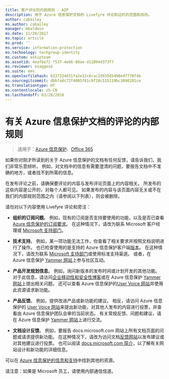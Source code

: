 ```yaml
---
title: 客户评论的内部规则 - AIP
description: 用于 Azure 信息保护文档的 Livefyre 评论和边栏的范围和目的。
author: cabailey
ms.author: cabailey
manager: mbaldwin
ms.date: 11/20/2017
ms.topic: article
ms.prod: ''
ms.service: information-protection
ms.technology: techgroup-identity
ms.custom: askipteam
ms.assetid: 4eafbe72-f537-4e66-80ae-d11894d373f7
ms.reviewer: esaggese
ms.suite: ems
ms.openlocfilehash: b337324d31fa2e12c6cac2d93545498e4f778f4b
ms.sourcegitcommit: dbbfadc72f4005f81c9f28c515119bc3098201ce
ms.translationtype: HT
ms.contentlocale: zh-CN
ms.lasthandoff: 03/28/2018
---
```

# <a name="house-rules-for-comments-on-the-azure-information-protection-documentation"></a>有关 Azure 信息保护文档的评论的内部规则

>适用于：[Azure 信息保护](https://azure.microsoft.com/pricing/details/information-protection)、[Office 365](http://download.microsoft.com/download/E/C/F/ECF42E71-4EC0-48FF-AA00-577AC14D5B5C/Azure_Information_Protection_licensing_datasheet_EN-US.pdf)

如果你对刚才所读到的关于 Azure 信息保护的文档有任何反馈，请告诉我们，我们非常乐意倾听。 例如，对文档中的信息有需要澄清的问题，要报告文档中不准确的地方，或者找不到所需的信息。 

在发布评论之前，请确保要评论的内容与发布评论页面上的内容相关。 所发布的这些内容是公开的，对每个人都可见。 如果发布的内容与该页面内容无关或不在我们的内部规则范围之内（请参阅以下列表），则会被删除。
 
请勿对以下内容使用 Livefyre 评论和旁注：
 
- **组织的订阅问题**。 例如，现有的订阅是否支持要使用的功能，以及是否已查看 [Azure 信息保护的订阅要求](./get-started/requirements.md#subscription-for-azure-information-protection)。 在这种情况下，请改为联系 Microsoft 客户经理或 [Microsoft 支持部门](./get-started/information-support.md#to-contact-microsoft-support)。

- **技术支持**。 例如，某一项功能无法工作，你查看了相关要求并按照文档说明进行了操作。 也已检查使用的是支持的 Azure 信息保护客户端[版本](./rms-client/client-version-release-history.md#servicing-information-and-timelines)。 在这种情况下，请改为联系 [Microsoft 支持部门](./get-started/information-support.md#to-contact-microsoft-support)或使用标准支持渠道。 或者，在 Azure 信息保护 [Yammer 网站](https://www.yammer.com/AskIPTeam)上参与社区互动。

- **产品开发规划信息**。 例如，询问新版本的发布时间或计划开发的其他功能。 对于此信息，请访问[企业移动性和安全性博客](https://cloudblogs.microsoft.com/enterprisemobility/?product=azure-information-protection,azure-rights-management-services)或在 Azure 信息保护 [Yammer 网站](https://www.yammer.com/AskIPTeam)上提出相关问题。 还可以查看 Azure 信息保护的[User Voice 网站](https://msip.uservoice.com)并使用此资源请求新功能。

- **产品反馈**。 例如，提供改进产品或新功能的建议。 相反，请访问 Azure 信息保护的 [User Voice 网站](https://msip.uservoice.com)来提出新功能，对其他人发布的内容进行投票，并查看由 Azure 信息保护团队会审的当前状态。 有关常规反馈、问题和建议，请在 Azure 信息保护 [Yammer 网站](https://www.yammer.com/AskIPTeam)上进行交流。 

- **文档设计反馈**。 例如，要报告 docs.microsoft.com 网站上所有文档页面的问题或请求提供新功能。 在这种情况下，请改为访问文档[反馈网站](https://msdocs.uservoice.com/forums/364242-general-site-feedback)以发布建议或对其他建议进行投票。 也可以阅读 [docs.microsoft.com 简介](/teamblog/introducing-docs-microsoft-com/)，以了解有关网站设计和新功能的详细信息。

可以在 [Azure 信息保护的信息和支持](./get-started/information-support.md)中找到其他的资源。 

请注意：如果是 Microsoft 员工，请使用内部通信信道。

